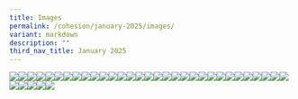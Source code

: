 ```yaml
---
title: Images
permalink: /cohesion/january-2025/images/
variant: markdown
description: ""
third_nav_title: January 2025
---
```

![](/images/Cohesion/January%202025/infographics_healthy_1.jpg)![](/images/Cohesion/January%202025/infographics_energy_01.jpg)![](/images/Cohesion/January%202025/infographics_energy.jpg)![](/images/Cohesion/January%202025/impact_swep_number.png)![](/images/Cohesion/January%202025/healthy_schedule_02.jpg)![](/images/Cohesion/January%202025/healthy_schedule_01.jpg)![](/images/Cohesion/January%202025/healthy_schedule.jpg)![](/images/Cohesion/January%202025/edm_new_ya.jpg)![](/images/Cohesion/January%202025/edm_mayor.png)![](/images/Cohesion/January%202025/edm_helping_shine.jpg)![](/images/Cohesion/January%202025/edm_healthy.jpg)![](/images/Cohesion/January%202025/edm_energy.png)![](/images/Cohesion/January%202025/wu_3.gif)![](/images/Cohesion/January%202025/wu_2.png)![](/images/Cohesion/January%202025/title_whats_up.jpg)![](/images/Cohesion/January%202025/title_take_pledge.png)![](/images/Cohesion/January%202025/title_start_your_fitness.png)![](/images/Cohesion/January%202025/title_say_hi.png)![](/images/Cohesion/January%202025/title_lets_build.png)![](/images/Cohesion/January%202025/title_helping_kids.png)![](/images/Cohesion/January%202025/swep.gif)![](/images/Cohesion/January%202025/spotlight_swep.png)![](/images/Cohesion/January%202025/quote_nur.png)![](/images/Cohesion/January%202025/quote_ilhan.png)![](/images/Cohesion/January%202025/mayor_message_03.jpg)![](/images/Cohesion/January%202025/mayor_message_02.gif)![](/images/Cohesion/January%202025/mayor_message_01.gif)![](/images/Cohesion/January%202025/mayor_message.png)![](/images/Cohesion/January%202025/linkedin_white.png)![](/images/Cohesion/January%202025/linkedin.png)![](/images/Cohesion/January%202025/kv_group_ya.gif)![](/images/Cohesion/January%202025/kv_cny.gif)![](/images/Cohesion/January%202025/infographics_healthy.jpg)![](/images/Cohesion/January%202025/infographics_energy_03.jpg)![](/images/Cohesion/January%202025/infographics_energy_02.jpg)![](/images/Cohesion/January%202025/ya_questions.png)